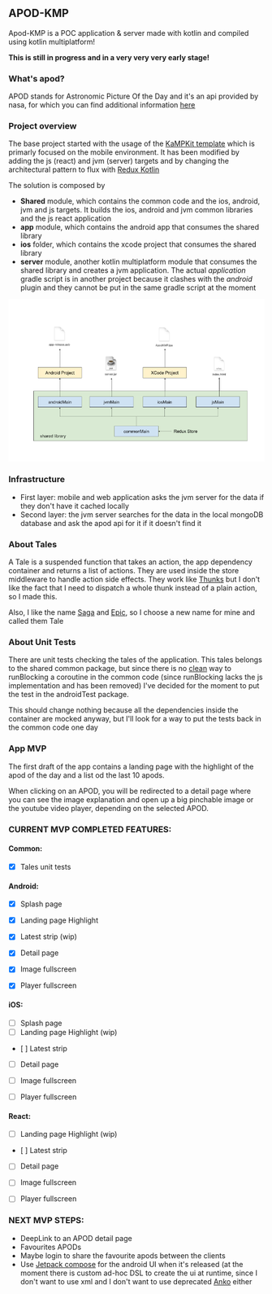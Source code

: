 ## APOD-KMP

Apod-KMP is a POC application & server made with kotlin and compiled using kotlin multiplatform!

**This is still in progress and in a very very very early stage!**

### What's apod?
APOD stands for Astronomic Picture Of the Day and it's an api provided by nasa, for which you can find additional information [here](https://api.nasa.gov/)

### Project overview

The base project started with the usage of the [KaMPKit template](https://github.com/touchlab/KaMPKit) which is primarly focused on the mobile environment.
It has been modified by adding the js (react) and jvm (server) targets and by changing the architectural pattern to flux with [Redux Kotlin](https://reduxkotlin.org/)

The solution is composed by
- **Shared** module, which contains the common code and the ios, android, jvm and js targets. It builds the ios, android and jvm common libraries and the js react application
- **app** module, which contains the android app that consumes the shared library
- **ios** folder, which contains the xcode project that consumes the shared library
- **server** module, another kotlin multiplatform module that consumes the shared library and creates a jvm application. The actual *application* gradle script is in another project because it clashes with the *android* plugin and they cannot be put in the same gradle script at the moment

![Architecture](/doc/schema.png)

### Infrastructure
- First layer: mobile and web application asks the jvm server for the data if they don't have it cached locally
- Second layer: the jvm server searches for the data in the local mongoDB database and ask the apod api for it if it doesn't find it

### About Tales
A Tale is a suspended function that takes an action, the app dependency container and returns a list of actions. They are used inside the store middleware to handle action side effects. They work like [Thunks](https://github.com/reduxkotlin/redux-kotlin-thunk) but I don't like the fact that I need to dispatch a whole thunk instead of a plain action, so I made this.

Also, I like the name [Saga](https://redux-saga.js.org/) and [Epic](https://redux-observable.js.org/docs/basics/Epics.html), so I choose a new name for mine and called them Tale

### About Unit Tests
There are unit tests checking the tales of the application. This tales belongs to the shared common package, but since there is no [clean](https://youtrack.jetbrains.com/issue/KT-22228) way to runBlocking a coroutine in the common code (since runBlocking lacks the js implementation and has been removed) I've decided for the moment to put the test in the androidTest package.

This should change nothing because all the dependencies inside the container are mocked anyway, but I'll look for a way to put the tests back in the common code one day

### App MVP
The first draft of the app contains a landing page with the highlight of the apod of the day and a list od the last 10 apods.

When clicking on an APOD, you will be redirected to a detail page where you can see the image explanation and open up a big pinchable image or the youtube video player, depending on the selected APOD.

### CURRENT MVP COMPLETED FEATURES:


#### Common:
- [X] Tales unit tests


#### Android:
- [X] Splash page
- [X] Landing page Highlight
- [X] Latest strip (wip)
- [X] Detail page
- [X] Image fullscreen
- [X] Player fullscreen


#### iOS:
- [ ] Splash page
- [ ] Landing page Highlight (wip)
- [ ] Latest strip
- [ ] Detail page
- [ ] Image fullscreen
- [ ] Player fullscreen


#### React:
- [ ] Landing page Highlight (wip)
- [ ] Latest strip
- [ ] Detail page
- [ ] Image fullscreen
- [ ] Player fullscreen


### NEXT MVP STEPS:
- DeepLink to an APOD detail page
- Favourites APODs
- Maybe login to share the favourite apods between the clients
- Use [Jetpack compose](https://developer.android.com/jetpack/compose) for the android UI when it's released (at the moment there is custom ad-hoc DSL to create the ui at runtime, since I don't want to use xml and I don't want to use deprecated [Anko](https://github.com/Kotlin/anko) either
